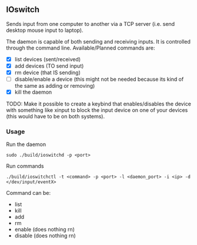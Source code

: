 ## IOswitch

Sends input from one computer to another via a TCP server (i.e. send desktop mouse input to laptop).

The daemon is capable of both sending and receiving inputs. It is controlled through the command line.
Available/Planned commands are:
- [x] list devices (sent/received)
- [x] add devices (TO send input)
- [x] rm device (that IS sending)
- [ ] disable/enable a device (this might not be needed because its kind of the same as adding or removing)
- [x] kill the daemon

TODO:
Make it possible to create a keybind that enables/disables the device with something like xinput to block the input device on one of your devices (this would have to be on both systems).

### Usage

Run the daemon
```
sudo ./build/ioswitchd -p <port>
```

Run commands
```
./build/ioswitchctl -t <command> -p <port> -l <daemon_port> -i <ip> -d </dev/input/eventX>
```

Command can be:
- list
- kill
- add
- rm
- enable (does nothing rn)
- disable (does nothing rn)
